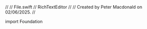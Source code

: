 //
//  File.swift
//  RichTextEditor
//
//  Created by Peter Macdonald on 02/06/2025.
//

import Foundation
